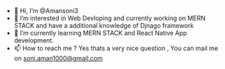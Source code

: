 - 👋 Hi, I’m @Amansoni3
- 👀 I’m interested in Web Devloping and currently working on MERN STACK and have a additional knowledge of Djnago framework
- 🌱 I’m currently learning MERN STACK and React Native App development.
- 📫 How to reach me ? Yes thats a very nice question , You can mail me on soni.aman1000@gmail.com

<!---
Amansoni3/Amansoni3 is a ✨ special ✨ repository because its `README.md` (this file) appears on your GitHub profile.
You can click the Preview link to take a look at your changes.
--->
